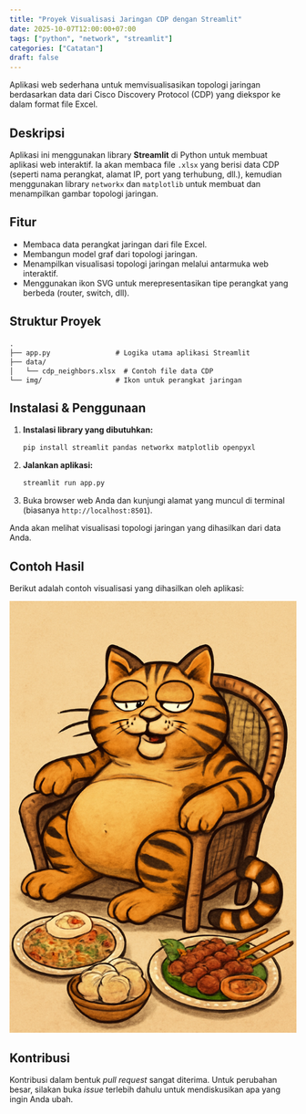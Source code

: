 ```yaml
---
title: "Proyek Visualisasi Jaringan CDP dengan Streamlit"
date: 2025-10-07T12:00:00+07:00
tags: ["python", "network", "streamlit"]
categories: ["Catatan"]
draft: false
---
```


Aplikasi web sederhana untuk memvisualisasikan topologi jaringan berdasarkan data dari Cisco Discovery Protocol (CDP) yang diekspor ke dalam format file Excel.

## Deskripsi

Aplikasi ini menggunakan library **Streamlit** di Python untuk membuat aplikasi web interaktif. Ia akan membaca file `.xlsx` yang berisi data CDP (seperti nama perangkat, alamat IP, port yang terhubung, dll.), kemudian menggunakan library `networkx` dan `matplotlib` untuk membuat dan menampilkan gambar topologi jaringan.

## Fitur

- Membaca data perangkat jaringan dari file Excel.
- Membangun model graf dari topologi jaringan.
- Menampilkan visualisasi topologi jaringan melalui antarmuka web interaktif.
- Menggunakan ikon SVG untuk merepresentasikan tipe perangkat yang berbeda (router, switch, dll).

## Struktur Proyek

```
.
├── app.py                # Logika utama aplikasi Streamlit
├── data/
│   └── cdp_neighbors.xlsx  # Contoh file data CDP
└── img/                  # Ikon untuk perangkat jaringan
```

## Instalasi & Penggunaan

1.  **Instalasi library yang dibutuhkan:**
    ```bash
    pip install streamlit pandas networkx matplotlib openpyxl
    ```

2.  **Jalankan aplikasi:**
    ```bash
    streamlit run app.py
    ```

3.  Buka browser web Anda dan kunjungi alamat yang muncul di terminal (biasanya `http://localhost:8501`).

Anda akan melihat visualisasi topologi jaringan yang dihasilkan dari data Anda.

## Contoh Hasil

Berikut adalah contoh visualisasi yang dihasilkan oleh aplikasi:

![Contoh Topologi Jaringan](/img/1.png "Visualisasi Topologi Jaringan")

## Kontribusi

Kontribusi dalam bentuk *pull request* sangat diterima. Untuk perubahan besar, silakan buka *issue* terlebih dahulu untuk mendiskusikan apa yang ingin Anda ubah.
